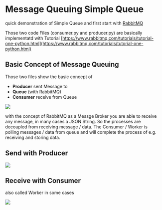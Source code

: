 # Message Queuing Simple Queue
quick demonstration of Simple Queue and first start with [RabbitMQ](https://www.rabbitmq.com)

Those two code Files (consumer.py and producer.py) are basically implementatd with Tutorial [https://www.rabbitmq.com/tutorials/tutorial-one-python.html](https://www.rabbitmq.com/tutorials/tutorial-one-python.html)

## Basic Concept of Message Queuing ##

Those two files show the basic concept of
- **Producer** sent Message to
- **Queue** (with RabbitMQ)
- **Consumer** receive from Queue


![](https://www.rabbitmq.com/img/tutorials/python-one-overall.png)

with the concept of RabbitMQ as a Messge Broker you are able to receive any message, in many cases a JSON String. So the processes are decoupled from receiving message / data. The Consumer / Worker is polling messages / data from queue and will complete the process of e.g. receiving and storing data.

## Send with Producer ##
![](https://www.rabbitmq.com/img/tutorials/sending.png)

## Receive with Consumer ##
also called Worker in some cases

![](https://www.rabbitmq.com/img/tutorials/receiving.png)
